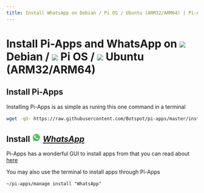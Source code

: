 ```yaml
---
title: Install WhatsApp on Debian / Pi OS / Ubuntu (ARM32/ARM64) | Pi-Apps
---
```

# Install Pi-Apps and WhatsApp on <img src=https://www.vectorlogo.zone/logos/debian/debian-icon.svg height=20 /> Debian / <img src=https://www.vectorlogo.zone/logos/raspberrypi/raspberrypi-icon.svg height=20 /> Pi OS / <img src=https://www.vectorlogo.zone/logos/ubuntu/ubuntu-icon.svg height=20 /> Ubuntu (ARM32/ARM64)
## Install Pi-Apps

Installing Pi-Apps is as simple as runing this one command in a terminal
```bash
wget -qO- https://raw.githubusercontent.com/Botspot/pi-apps/master/install | bash
```
## Install <img src="/img/app-icons/WhatsApp/icon-64.png" height=24> ***[WhatsApp](https://github.com/Botspot/pi-apps/tree/master/apps/WhatsApp)***
Pi-Apps has a wonderful GUI to install apps from that you can read about [here](/wiki/getting-started/running-pi-apps/)
        
You may also use the terminal to install apps through Pi-Apps
```
~/pi-apps/manage install "WhatsApp"
```
